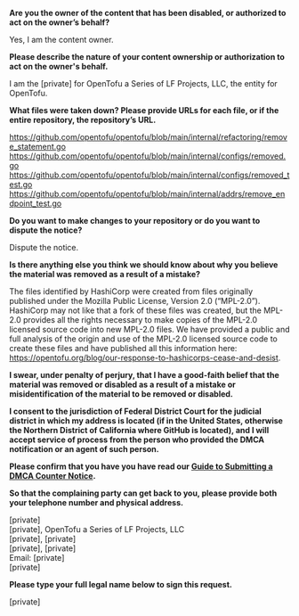 **Are you the owner of the content that has been disabled, or authorized to act on the owner’s behalf?**

Yes, I am the content owner.

**Please describe the nature of your content ownership or authorization to act on the owner's behalf.**

I am the [private] for OpenTofu a Series of LF Projects, LLC, the entity for OpenTofu.

**What files were taken down? Please provide URLs for each file, or if the entire repository, the repository’s URL.**

https://github.com/opentofu/opentofu/blob/main/internal/refactoring/remove_statement.go  
https://github.com/opentofu/opentofu/blob/main/internal/configs/removed.go  
https://github.com/opentofu/opentofu/blob/main/internal/configs/removed_test.go  
https://github.com/opentofu/opentofu/blob/main/internal/addrs/remove_endpoint_test.go  

**Do you want to make changes to your repository or do you want to dispute the notice?**

Dispute the notice.

**Is there anything else you think we should know about why you believe the material was removed as a result of a mistake?**

The files identified by HashiCorp were created from files originally published under the Mozilla Public License, Version 2.0 (“MPL-2.0”). HashiCorp may not like that a fork of these files was created, but the MPL-2.0 provides all the rights necessary to make copies of the MPL-2.0 licensed source code into new MPL-2.0 files. We have provided a public and full analysis of the origin and use of the MPL-2.0 licensed source code to create these files and have published all this information here: https://opentofu.org/blog/our-response-to-hashicorps-cease-and-desist.

**I swear, under penalty of perjury, that I have a good-faith belief that the material was removed or disabled as a result of a mistake or misidentification of the material to be removed or disabled.**

**I consent to the jurisdiction of Federal District Court for the judicial district in which my address is located (if in the United States, otherwise the Northern District of California where GitHub is located), and I will accept service of process from the person who provided the DMCA notification or an agent of such person.**

**Please confirm that you have you have read our <a href="https://docs.github.com/articles/guide-to-submitting-a-dmca-counter-notice">Guide to Submitting a DMCA Counter Notice</a>.**

**So that the complaining party can get back to you, please provide both your telephone number and physical address.**

[private]  
[private], OpenTofu a Series of LF Projects, LLC  
[private], [private]  
[private], [private]  
Email: [private]  
[private]  

**Please type your full legal name below to sign this request.**

[private]  
